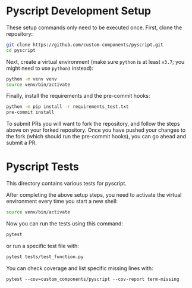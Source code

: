 # Pyscript Development Setup

These setup commands only need to be executed once.  First, clone the repository:
```bash
git clone https://github.com/custom-components/pyscript.git
cd pyscript
```

Next, create a virtual environment (make sure `python` is at least `v3.7`; you might need to use
`python3` instead):
```bash
python -m venv venv
source venv/bin/activate
```

Finally, install the requirements and the pre-commit hooks:
```bash
python -m pip install -r requirements_test.txt
pre-commit install
```

To submit PRs you will want to fork the repository, and follow the steps above on your
forked repository. Once you have pushed your changes to the fork (which should run the
pre-commit hooks), you can go ahead and submit a PR.

# Pyscript Tests

This directory contains various tests for pyscript.

After completing the above setup steps, you need to activate the virtual environment
every time you start a new shell:
```bash
source venv/bin/activate
```

Now you can run the tests using this command:
```bash
pytest
```
or run a specific test file with:
```bash
pytest tests/test_function.py
```

You can check coverage and list specific missing lines with:
```
pytest --cov=custom_components/pyscript --cov-report term-missing
```
